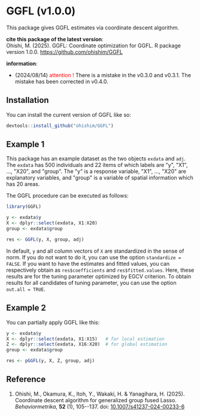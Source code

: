 
# GGFL (v1.0.0)

<!-- badges: start -->
<!-- badges: end -->

This package gives GGFL estimates via coordinate descent algorithm.

**cite this package of the latest version**:  
Ohishi, M. (2025).
GGFL: Coordinate optimization for GGFL.
R package version 1.0.0.
https://github.com/ohishim/GGFL  

**information**:  

- (2024/08/14) <span style="color: red; ">attention !</span> There is a mistake in the v0.3.0 and v0.3.1. The mistake has been corrected in v0.4.0.


## Installation

You can install the current version of GGFL like so:

``` r
devtools::install_github("ohishim/GGFL")
```

## Example 1

This package has an example dataset as the two objects `exdata` and `adj`.
The `exdata` has 500 individuals and 22 items of which labels are "y", "X1", ..., "X20", and "group".
The "y" is a response variable, "X1", ..., "X20" are explanatory variables, and "group" is a variable of spatial information which has 20 areas.  

The GGFL procedure can be executed as follows:
``` r
library(GGFL)

y <- exdata$y
X <- dplyr::select(exdata, X1:X20)
group <- exdata$group

res <- GGFL(y, X, group, adj)
```
In default, `y` and all column vectors of `X` are standardized in the sense of norm.
If you do not want to do it, you can use the option `standardize = FALSE`.
If you want to have the estimates and fitted values, you can respectively obtain as `res$coefficients` and `res$fitted.values`.
Here, these results are for the tuning parameter optimized by EGCV criterion. 
To obtain results for all candidates of tuning parameter, you can use the option `out.all = TRUE`.

## Example 2

You can partially apply GGFL like this:
``` r
y <- exdata$y
X <- dplyr::select(exdata, X1:X15)   # for local estimation
Z <- dplyr::select(exdata, X16:X20)  # for global estimation
group <- exdata$group

res <- pGGFL(y, X, Z, group, adj)
```

## Reference

1. Ohishi, M., Okamura, K., Itoh, Y., Wakaki, H. & Yanagihara, H. (2025).
Coordinate descent algorithm for generalized group fused Lasso.
*Behaviormetrika*, **52** (1), 105--137.
doi: [10.1007/s41237-024-00233-6](https://doi.org/10.1007/s41237-024-00233-6)
